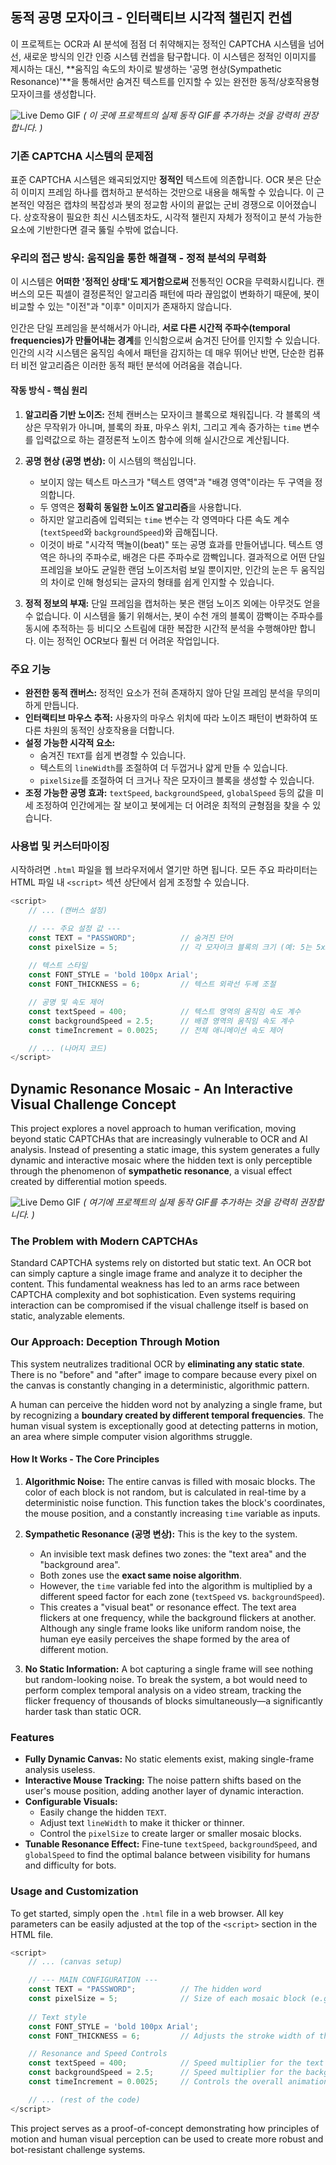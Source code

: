 ## 동적 공명 모자이크 - 인터랙티브 시각적 챌린지 컨셉

이 프로젝트는 OCR과 AI 분석에 점점 더 취약해지는 정적인 CAPTCHA 시스템을 넘어선, 새로운 방식의 인간 인증 시스템 컨셉을 탐구합니다. 이 시스템은 정적인 이미지를 제시하는 대신, **움직임 속도의 차이로 발생하는 '공명 현상(Sympathetic Resonance)'**을 통해서만 숨겨진 텍스트를 인지할 수 있는 완전한 동적/상호작용형 모자이크를 생성합니다.

![Live Demo GIF](mosaic_example.gif)
*( 이 곳에 프로젝트의 실제 동작 GIF를 추가하는 것을 강력히 권장합니다. )*

### 기존 CAPTCHA 시스템의 문제점

표준 CAPTCHA 시스템은 왜곡되었지만 **정적인** 텍스트에 의존합니다. OCR 봇은 단순히 이미지 프레임 하나를 캡처하고 분석하는 것만으로 내용을 해독할 수 있습니다. 이 근본적인 약점은 캡챠의 복잡성과 봇의 정교함 사이의 끝없는 군비 경쟁으로 이어졌습니다. 상호작용이 필요한 최신 시스템조차도, 시각적 챌린지 자체가 정적이고 분석 가능한 요소에 기반한다면 결국 뚫릴 수밖에 없습니다.

### 우리의 접근 방식: 움직임을 통한 해결책 - 정적 분석의 무력화

이 시스템은 **어떠한 '정적인 상태'도 제거함으로써** 전통적인 OCR을 무력화시킵니다. 캔버스의 모든 픽셀이 결정론적인 알고리즘 패턴에 따라 끊임없이 변화하기 때문에, 봇이 비교할 수 있는 "이전"과 "이후" 이미지가 존재하지 않습니다.

인간은 단일 프레임을 분석해서가 아니라, **서로 다른 시간적 주파수(temporal frequencies)가 만들어내는 경계**를 인식함으로써 숨겨진 단어를 인지할 수 있습니다. 인간의 시각 시스템은 움직임 속에서 패턴을 감지하는 데 매우 뛰어난 반면, 단순한 컴퓨터 비전 알고리즘은 이러한 동적 패턴 분석에 어려움을 겪습니다.

#### 작동 방식 - 핵심 원리

1.  **알고리즘 기반 노이즈:** 전체 캔버스는 모자이크 블록으로 채워집니다. 각 블록의 색상은 무작위가 아니며, 블록의 좌표, 마우스 위치, 그리고 계속 증가하는 `time` 변수를 입력값으로 하는 결정론적 노이즈 함수에 의해 실시간으로 계산됩니다.

2.  **공명 현상 (공명 변상):** 이 시스템의 핵심입니다.
    *   보이지 않는 텍스트 마스크가 "텍스트 영역"과 "배경 영역"이라는 두 구역을 정의합니다.
    *   두 영역은 **정확히 동일한 노이즈 알고리즘**을 사용합니다.
    *   하지만 알고리즘에 입력되는 `time` 변수는 각 영역마다 다른 속도 계수(`textSpeed`와 `backgroundSpeed`)와 곱해집니다.
    *   이것이 바로 "시각적 맥놀이(beat)" 또는 공명 효과를 만들어냅니다. 텍스트 영역은 하나의 주파수로, 배경은 다른 주파수로 깜빡입니다. 결과적으로 어떤 단일 프레임을 보아도 균일한 랜덤 노이즈처럼 보일 뿐이지만, 인간의 눈은 두 움직임의 차이로 인해 형성되는 글자의 형태를 쉽게 인지할 수 있습니다.

3.  **정적 정보의 부재:** 단일 프레임을 캡처하는 봇은 랜덤 노이즈 외에는 아무것도 얻을 수 없습니다. 이 시스템을 뚫기 위해서는, 봇이 수천 개의 블록이 깜빡이는 주파수를 동시에 추적하는 등 비디오 스트림에 대한 복잡한 시간적 분석을 수행해야만 합니다. 이는 정적인 OCR보다 훨씬 더 어려운 작업입니다.

### 주요 기능

-   **완전한 동적 캔버스:** 정적인 요소가 전혀 존재하지 않아 단일 프레임 분석을 무의미하게 만듭니다.
-   **인터랙티브 마우스 추적:** 사용자의 마우스 위치에 따라 노이즈 패턴이 변화하여 또 다른 차원의 동적인 상호작용을 더합니다.
-   **설정 가능한 시각적 요소:**
    -   숨겨진 `TEXT`를 쉽게 변경할 수 있습니다.
    -   텍스트의 `lineWidth`를 조절하여 더 두껍거나 얇게 만들 수 있습니다.
    -   `pixelSize`를 조절하여 더 크거나 작은 모자이크 블록을 생성할 수 있습니다.
-   **조정 가능한 공명 효과:** `textSpeed`, `backgroundSpeed`, `globalSpeed` 등의 값을 미세 조정하여 인간에게는 잘 보이고 봇에게는 더 어려운 최적의 균형점을 찾을 수 있습니다.

### 사용법 및 커스터마이징

시작하려면 `.html` 파일을 웹 브라우저에서 열기만 하면 됩니다. 모든 주요 파라미터는 HTML 파일 내 `<script>` 섹션 상단에서 쉽게 조정할 수 있습니다.

```javascript
<script>
    // ... (캔버스 설정)

    // --- 주요 설정 값 ---
    const TEXT = "PASSWORD";          // 숨겨진 단어
    const pixelSize = 5;              // 각 모자이크 블록의 크기 (예: 5는 5x5 픽셀을 의미)
    
    // 텍스트 스타일
    const FONT_STYLE = 'bold 100px Arial';
    const FONT_THICKNESS = 6;         // 텍스트 외곽선 두께 조절

    // 공명 및 속도 제어
    const textSpeed = 400;            // 텍스트 영역의 움직임 속도 계수
    const backgroundSpeed = 2.5;      // 배경 영역의 움직임 속도 계수
    const timeIncrement = 0.0025;     // 전체 애니메이션 속도 제어

    // ... (나머지 코드)
</script>
```

## Dynamic Resonance Mosaic - An Interactive Visual Challenge Concept

This project explores a novel approach to human verification, moving beyond static CAPTCHAs that are increasingly vulnerable to OCR and AI analysis. Instead of presenting a static image, this system generates a fully dynamic and interactive mosaic where the hidden text is only perceptible through the phenomenon of **sympathetic resonance**, a visual effect created by differential motion speeds.

![Live Demo GIF](mosaic_example.gif)
*( 여기에 프로젝트의 실제 동작 GIF를 추가하는 것을 강력히 권장합니다. )*

### The Problem with Modern CAPTCHAs

Standard CAPTCHA systems rely on distorted but static text. An OCR bot can simply capture a single image frame and analyze it to decipher the content. This fundamental weakness has led to an arms race between CAPTCHA complexity and bot sophistication. Even systems requiring interaction can be compromised if the visual challenge itself is based on static, analyzable elements.

### Our Approach: Deception Through Motion

This system neutralizes traditional OCR by **eliminating any static state**. There is no "before" and "after" image to compare because every pixel on the canvas is constantly changing in a deterministic, algorithmic pattern.

A human can perceive the hidden word not by analyzing a single frame, but by recognizing a **boundary created by different temporal frequencies**. The human visual system is exceptionally good at detecting patterns in motion, an area where simple computer vision algorithms struggle.

#### How It Works - The Core Principles

1.  **Algorithmic Noise:** The entire canvas is filled with mosaic blocks. The color of each block is not random, but is calculated in real-time by a deterministic noise function. This function takes the block's coordinates, the mouse position, and a constantly increasing `time` variable as inputs.

2.  **Sympathetic Resonance (공명 변상):** This is the key to the system.
    *   An invisible text mask defines two zones: the "text area" and the "background area".
    *   Both zones use the **exact same noise algorithm**.
    *   However, the `time` variable fed into the algorithm is multiplied by a different speed factor for each zone (`textSpeed` vs. `backgroundSpeed`).
    *   This creates a "visual beat" or resonance effect. The text area flickers at one frequency, while the background flickers at another. Although any single frame looks like uniform random noise, the human eye easily perceives the shape formed by the area of different motion.

3.  **No Static Information:** A bot capturing a single frame will see nothing but random-looking noise. To break the system, a bot would need to perform complex temporal analysis on a video stream, tracking the flicker frequency of thousands of blocks simultaneously—a significantly harder task than static OCR.

### Features

-   **Fully Dynamic Canvas:** No static elements exist, making single-frame analysis useless.
-   **Interactive Mouse Tracking:** The noise pattern shifts based on the user's mouse position, adding another layer of dynamic interaction.
-   **Configurable Visuals:**
    -   Easily change the hidden `TEXT`.
    -   Adjust text `lineWidth` to make it thicker or thinner.
    -   Control the `pixelSize` to create larger or smaller mosaic blocks.
-   **Tunable Resonance Effect:** Fine-tune `textSpeed`, `backgroundSpeed`, and `globalSpeed` to find the optimal balance between visibility for humans and difficulty for bots.

### Usage and Customization

To get started, simply open the `.html` file in a web browser. All key parameters can be easily adjusted at the top of the `<script>` section in the HTML file.

```javascript
<script>
    // ... (canvas setup)

    // --- MAIN CONFIGURATION ---
    const TEXT = "PASSWORD";          // The hidden word
    const pixelSize = 5;              // Size of each mosaic block (e.g., 5 means 5x5 pixels)
    
    // Text style
    const FONT_STYLE = 'bold 100px Arial';
    const FONT_THICKNESS = 6;         // Adjusts the stroke width of the text

    // Resonance and Speed Controls
    const textSpeed = 400;            // Speed multiplier for the text area's motion
    const backgroundSpeed = 2.5;      // Speed multiplier for the background's motion
    const timeIncrement = 0.0025;     // Controls the overall animation speed

    // ... (rest of the code)
</script>
```

This project serves as a proof-of-concept demonstrating how principles of motion and human visual perception can be used to create more robust and bot-resistant challenge systems.
